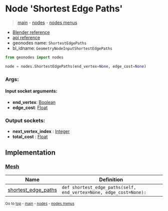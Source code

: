 # Node 'Shortest Edge Paths'

> [main](../structure.md) - [nodes](nodes.md) - [nodes menus](nodes_menus.md)

- [Blender reference](https://docs.blender.org/manual/en/latest/modeling/geometry_nodes/mesh/shortest_edge_paths.html)
- [api reference](https://docs.blender.org/api/current/bpy.types.GeometryNodeInputShortestEdgePaths.html)
- geonodes name: `ShortestEdgePaths`
- bl_idname: `GeometryNodeInputShortestEdgePaths`

```python
from geonodes import nodes

node = nodes.ShortestEdgePaths(end_vertex=None, edge_cost=None)
```

### Args:

#### Input socket arguments:

- **end_vertex**: [Boolean](Boolean.md)
- **edge_cost**: [Float](Float.md)

### Output sockets:

- **next_vertex_index** : [Integer](Integer.md)
- **total_cost** : [Float](Float.md)

## Implementation

### [Mesh](Mesh.md)

| Name | Definition |
|------|------------|
 | [shortest_edge_paths](Mesh.md#shortest_edge_paths) | `def shortest_edge_paths(self, end_vertex=None, edge_cost=None):` |

<sub>Go to [top](#node-Shortest-Edge-Paths) - [main](../structure.md) - [nodes](nodes.md) - [nodes menus](nodes_menus.md)</sub>

